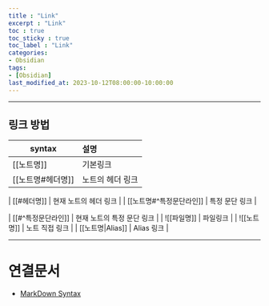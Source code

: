 ```yaml
---
title : "Link"
excerpt : "Link"
toc : true
toc_sticky : true
toc_label : "Link"
categories:
- Obsidian
tags:
- [Obsidian]
last_modified_at: 2023-10-12T08:00:00-10:00:00
---
```

  
---
  
## 링크 방법
  
| syntax                       | 설명                       |
| ---------------------------- |:-------------------------- |
| \[\[노트명\]\]               | 기본링크                   |
| \[\[노트명\#헤더명\]\]       | 노트의 헤더 링크           |  
  
| \[\[\#헤더명\]\]             | 현재 노트의 헤더 링크      |
| \[\[노트명#^특정문단라인\]\] | 특정 문단 링크             |  
  
| \[\[#^특정문단라인\]\]       | 현재 노트의 특정 문단 링크 |
| \!\[\[파일명\]\]             | 파일링크                   |
| \!\[\[노트명\]\]             | 노트 직접 링크             |
| \[\[노트명\|Alias]\]         | Alias 링크                 |

---
  
# 연결문서
- [MarkDown Syntax](../../markdown/markdown-MarkDown-Syntax)
  
